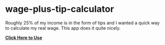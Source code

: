 # wage-plus-tip-calculator

Roughly 25% of my income is in the form of tips and I wanted a quick way to calculate my real wage.
This app does it quite nicely. 

**[Click Here to Use](https://hurr-son.github.io/wage-plus-tip-calculator/)**


